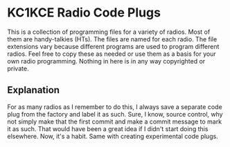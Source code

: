 # KC1KCE Radio Code Plugs 
This is a collection of programming files for a variety of radios. Most of them are handy-talkies (HTs). The files are named for each radio. The file extensions vary because different programs are used to program different radios. Feel free to copy these as needed or use them as a basis for your own radio programming. Nothing in here is in any way copyrighted or private.

## Explanation
For as many radios as I remember to do this, I always save a separate code plug from the factory and label it as such. Sure, I know, source control, why not simply make that the first commit and make a commit message to mark it as such. That would have been a great idea if I didn't start doing this elsewhere. Now, it's a habit. Same with creating experimental code plugs.
